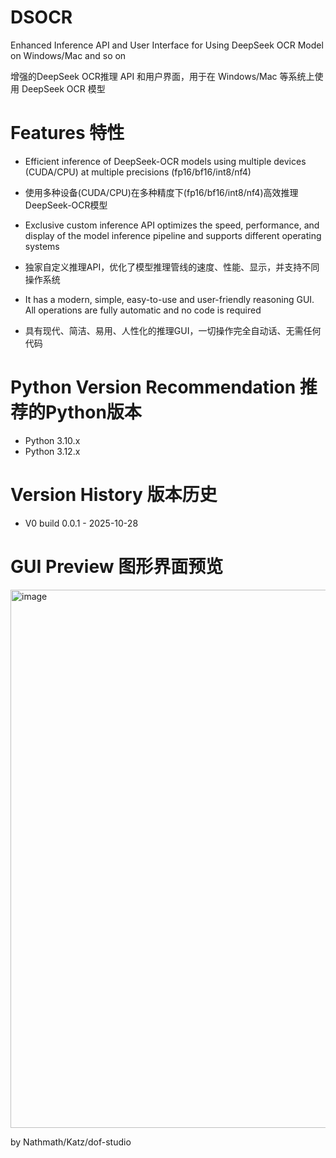 # DSOCR
Enhanced Inference API and User Interface for Using DeepSeek OCR Model on Windows/Mac and so on

增强的DeepSeek OCR推理 API 和用户界面，用于在 Windows/Mac 等系统上使用 DeepSeek OCR 模型



# Features 特性

* Efficient inference of DeepSeek-OCR models using multiple devices (CUDA/CPU) at multiple precisions (fp16/bf16/int8/nf4)

* 使用多种设备(CUDA/CPU)在多种精度下(fp16/bf16/int8/nf4)高效推理DeepSeek-OCR模型
* Exclusive custom inference API optimizes the speed, performance, and display of the model inference pipeline and supports different operating systems
* 独家自定义推理API，优化了模型推理管线的速度、性能、显示，并支持不同操作系统
* It has a modern, simple, easy-to-use and user-friendly reasoning GUI. All operations are fully automatic and no code is required
* 具有现代、简洁、易用、人性化的推理GUI，一切操作完全自动话、无需任何代码



# Python Version Recommendation 推荐的Python版本

* Python 3.10.x
* Python 3.12.x



# Version History 版本历史

* V0 build 0.0.1 - 2025-10-28


# GUI Preview 图形界面预览

<img width="1476" height="861" alt="image" src="https://github.com/user-attachments/assets/8a2e1ad7-3658-4e5e-980c-35078791654f" />


by Nathmath/Katz/dof-studio
